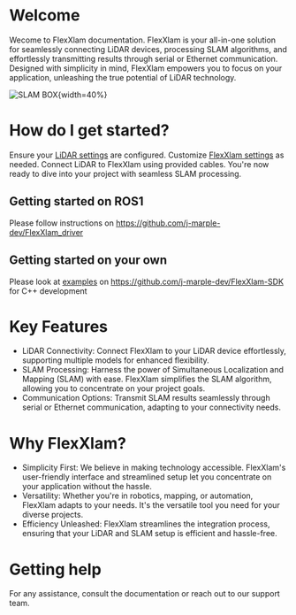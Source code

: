 # Welcome
Wecome to FlexXlam documentation. FlexXlam is your all-in-one solution for seamlessly connecting LiDAR devices, processing SLAM algorithms, and effortlessly transmitting results through serial or Ethernet communication. Designed with simplicity in mind, FlexXlam empowers you to focus on your application, unleashing the true potential of LiDAR technology.

![SLAM BOX](sbox_board_rev1.jpg){width=40%}

# How do I get started?

Ensure your [LiDAR settings](LiDARSetting.html) are configured.
Customize [FlexXlam settings](FlexXlamSetting.html) as needed.
Connect LiDAR to FlexXlam using provided cables.
You're now ready to dive into your project with seamless SLAM processing.

## Getting started on ROS1
Please follow instructions on https://github.com/j-marple-dev/FlexXlam_driver 

## Getting started on your own
Please look at [examples](https://github.com/j-marple-dev/FlexXlam-SDK/tree/main/examples) on https://github.com/j-marple-dev/FlexXlam-SDK for C++ development


# Key Features

* LiDAR Connectivity: Connect FlexXlam to your LiDAR device effortlessly, supporting multiple models for enhanced flexibility.
* SLAM Processing: Harness the power of Simultaneous Localization and Mapping (SLAM) with ease. FlexXlam simplifies the SLAM algorithm, allowing you to concentrate on your project goals.
* Communication Options: Transmit SLAM results seamlessly through serial or Ethernet communication, adapting to your connectivity needs.

# Why FlexXlam?

* Simplicity First: We believe in making technology accessible. FlexXlam's user-friendly interface and streamlined setup let you concentrate on your application without the hassle.
* Versatility: Whether you're in robotics, mapping, or automation, FlexXlam adapts to your needs. It's the versatile tool you need for your diverse projects.
* Efficiency Unleashed: FlexXlam streamlines the integration process, ensuring that your LiDAR and SLAM setup is efficient and hassle-free.


# Getting help
For any assistance, consult the documentation or reach out to our support team.

